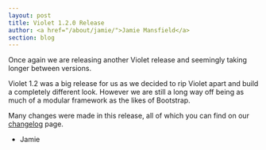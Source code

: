 ```yaml
---
layout: post
title: Violet 1.2.0 Release
author: <a href="/about/jamie/">Jamie Mansfield</a>
section: blog
---
```

Once again we are releasing another Violet release and seemingly taking longer between versions.

Violet 1.2 was a big release for us as we decided to rip Violet apart and build a completely different look.
However we are still a long way off being as much of a modular framework as the likes of Bootstrap.

Many changes were made in this release, all of which you can find on our [changelog](/software/violet/changelog/) page.

- Jamie
